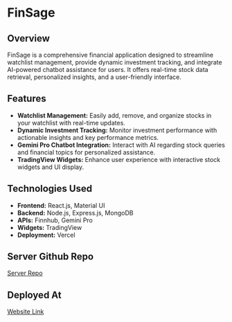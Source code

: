 # FinSage

## Overview
FinSage is a comprehensive financial application designed to streamline watchlist management, provide dynamic investment tracking, and integrate AI-powered chatbot assistance for users. It offers real-time stock data retrieval, personalized insights, and a user-friendly interface.

## Features
- **Watchlist Management:** Easily add, remove, and organize stocks in your watchlist with real-time updates.
- **Dynamic Investment Tracking:** Monitor investment performance with actionable insights and key performance metrics.
- **Gemini Pro Chatbot Integration:** Interact with AI regarding stock queries and financial topics for personalized assistance.
- **TradingView Widgets:** Enhance user experience with interactive stock widgets and UI display.

## Technologies Used
- **Frontend:** React.js, Material UI
- **Backend:** Node.js, Express.js, MongoDB
- **APIs:** Finnhub, Gemini Pro
- **Widgets:** TradingView
- **Deployment:** Vercel

## Server Github Repo 
[Server Repo]((https://github.com/Kalyani02072003/finsage-server)https://github.com/Kalyani02072003/finsage-server>)

## Deployed At 
[Website Link](https://finsage.vercel.app/)

